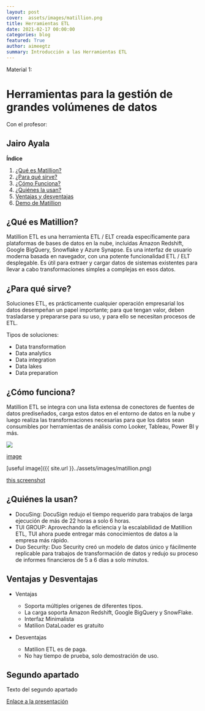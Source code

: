 ```yaml
---
layout: post
cover:  assets/images/matillion.png
title: Herramientas ETL
date: 2021-02-17 00:00:00
categories: blog
featured: True
author: aimeegtz
summary: Introducción a las Herramientas ETL
---
```


Material 1:
# Herramientas para la gestión de grandes volúmenes de datos

Con el profesor:

## Jairo Ayala

**Índice**   
1. [¿Qué es Matillion?](#id1)
2. [¿Para qué sirve?](#id2)
3. [¿Cómo Funciona?](#id3)
4. [¿Quiénes la usan?](#id4)
5. [Ventajas y desventajas](#id5)
6. [Demo de Matillion](#id6)



## ¿Qué es Matillion?<a name="id1"></a>
Matillion ETL es una herramienta ETL / ELT creada específicamente para plataformas de bases de datos en la nube, incluidas Amazon Redshift, Google BigQuery, Snowflake y Azure Synapse. Es una interfaz de usuario moderna basada en navegador, con una potente funcionalidad ETL / ELT desplegable. Es útil para extraer y cargar datos de sistemas existentes para llevar a cabo transformaciones simples a complejas en esos datos.


## ¿Para qué sirve?<a name="id2"></a>
Soluciones ETL, es prácticamente cualquier operación empresarial los datos desempeñan un papel importante; para que tengan valor, deben trasladarse y prepararse para su uso, y para ello se necesitan procesos de ETL.

Tipos de soluciones:
- Data transformation
- Data analytics
- Data integration
- Data lakes
- Data preparation

## ¿Cómo funciona?<a name="id3"></a>
Matillion ETL se integra con una lista extensa de conectores de fuentes 
de datos prediseñados, carga estos datos en el entorno de datos en la 
nube y luego realiza las transformaciones necesarias para que los datos 
sean consumibles por herramientas de análisis como Looker, Tableau, 
Power BI y más.

<img src="{{ site.baseurl }} ../assets/images/matillion.png">

[image](../assets/images/matillion.png)

[useful image]({{ site.url }}../assets/images/matillion.png)

[this screenshot](https://github.com/Famvazpom/apolo-n2a/blob/gh-pages/assets/images/m_como.png)


## ¿Quiénes la usan?<a name="id4"></a>
- DocuSing: DocuSign redujo el tiempo requerido para trabajos de larga ejecución de más de 22 horas a solo 6 horas.
- TUI GROUP: Aprovechando la eficiencia y la escalabilidad de Matillion ETL, TUI ahora puede entregar más conocimientos de datos a la empresa más rápido.
- Duo Security: Duo Security creó un modelo de datos único y fácilmente replicable para trabajos de transformación de datos y redujo su proceso de informes financieros de 5 a 6 días a solo minutos.


## Ventajas y Desventajas<a name="id5"></a>
- Ventajas
    - Soporta múltiples orígenes de diferentes tipos.
    - La carga soporta Amazon Redshift, Google BigQuery y SnowFlake.
    - Interfaz Minimalista
    - Matilion DataLoader es gratuito

- Desventajas
    - Matilion ETL es de paga.
    - No hay tiempo de prueba, solo demostración de uso.


## Segundo apartado<a name="id6"></a>
Texto del segundo apartado

[Enlace a la presentación](https://www.canva.com/design/DAEU9rEyVjA/share/preview?token=loNBFQ1P6Y36G42w3TPejA&role=EDITOR&utm_content=DAEU9rEyVjA&utm_campaign=designshare&utm_medium=link&utm_source=sharebutton)
